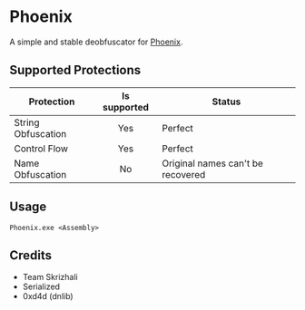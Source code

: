 # Phoenix


A simple and stable deobfuscator for [Phoenix](https://ntcore.com).

## Supported Protections
Protection | Is supported | Status
------------- | :---: | ---- |
String Obfuscation | Yes | Perfect
Control Flow | Yes | Perfect
Name Obfuscation | No | Original names can't be recovered

## Usage
```
Phoenix.exe <Assembly>
```

## Credits
- Team Skrizhali
- Serialized
- 0xd4d (dnlib)
